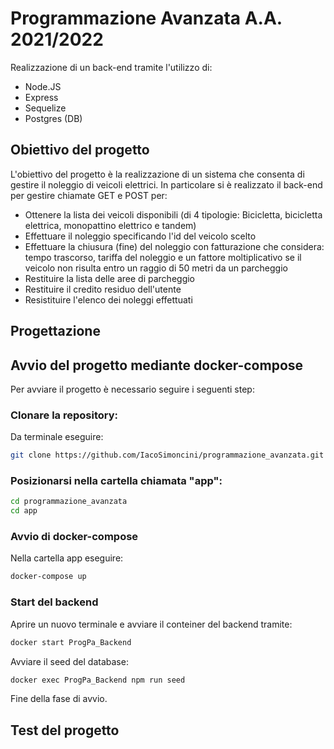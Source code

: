# Programmazione Avanzata A.A. 2021/2022
Realizzazione di un back-end tramite l'utilizzo di:
* Node.JS
* Express
* Sequelize
* Postgres (DB)

## Obiettivo del progetto
L'obiettivo del progetto è la realizzazione di un sistema che consenta di gestire il noleggio di veicoli elettrici. In particolare si è realizzato il back-end per gestire chiamate GET e POST per:
* Ottenere la lista dei veicoli disponibili (di 4 tipologie: Bicicletta, bicicletta elettrica, monopattino elettrico e tandem)
* Effettuare il noleggio specificando l'id del veicolo scelto
* Effettuare la chiusura (fine) del noleggio con fatturazione che considera: tempo trascorso, tariffa del noleggio e un fattore moltiplicativo se il veicolo non risulta entro un raggio di 50 metri da un parcheggio
 * Restituire la lista delle aree di parcheggio
 * Restituire il credito residuo dell'utente
 * Resistituire l'elenco dei noleggi effettuati 
        
## Progettazione

## Avvio del progetto mediante docker-compose
Per avviare il progetto è necessario seguire i seguenti step:
### Clonare la repository:
Da terminale eseguire:

```bash
git clone https://github.com/IacoSimoncini/programmazione_avanzata.git
```
### Posizionarsi nella cartella chiamata "app":
```bash
cd programmazione_avanzata
cd app
```
### Avvio di docker-compose
Nella cartella app eseguire: 
```bash
docker-compose up
```
### Start del backend
Aprire un nuovo terminale e avviare il conteiner del backend tramite:
```bash
docker start ProgPa_Backend
```
Avviare il seed del database:
```bash
docker exec ProgPa_Backend npm run seed
```
Fine della fase di avvio.
## Test del progetto

